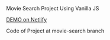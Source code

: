 Movie Search Project Using Vanilla JS

[DEMO on Netlify](https://holubivan-movie-search.netlify.app/)

Code of Project at movie-search branch
